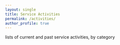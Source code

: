 ```yaml
---
layout: single
title: Service Activities
permalink: /activities/
author_profile: true
---
```


lists of current and past service activities, by category

